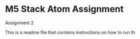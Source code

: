 # M5 Stack Atom Assignment
 Assignment 2

This is a readme file that contains instructions on how to run th
